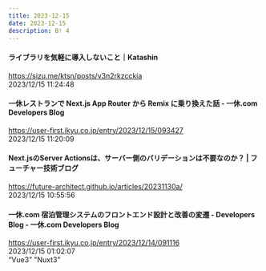 ```yaml
---
title: 2023-12-15
date: 2023-12-15
description: B! 4
---
```


#### ライブラリを気軽に導入しないこと｜Katashin
https://sizu.me/ktsn/posts/v3n2rkzcckia<br>
2023/12/15 11:24:48<br>


#### 一休レストランで Next.js App Router から Remix に乗り換えた話 - 一休.com Developers Blog
https://user-first.ikyu.co.jp/entry/2023/12/15/093427<br>
2023/12/15 11:20:09<br>


#### Next.jsのServer Actionsは、サーバー側のバリデーションは不要なのか？ | フューチャー技術ブログ
https://future-architect.github.io/articles/20231130a/<br>
2023/12/15 10:55:56<br>


#### 一休.com 宿泊管理システムのフロントエンド設計と改善の変遷 - Developers Blog - 一休.com Developers Blog
https://user-first.ikyu.co.jp/entry/2023/12/14/091116<br>
2023/12/15 01:02:07<br>
“Vue3” "Nuxt3"


